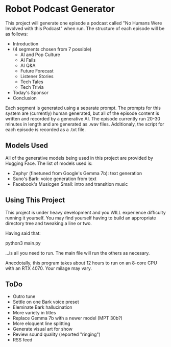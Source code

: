 # Robot Podcast Generator
This project will generate one episode a podcast called "No Humans Were Involved with
this Podcast" when run. The structure of each episode will be as follows:

- Introduction
- (4 segments chosen from 7 possible)
  - AI and Pop Culture
  - AI Fails
  - AI Q&A
  - Future Forecast
  - Listener Stories
  - Tech Tales
  - Tech Trivia
- Today's Sponsor
- Conclusion

Each segment is generated using a separate prompt. The prompts for this system are
(currently) human generated, but all of the episode content is written and recorded
by a generative AI. The episode currently run 20-30 minutes in length and are generated
as .wav files. Additionaly, the script for each episode is recorded as a .txt file.

## Models Used
All of the generative models being used in this project are provided by Hugging Face.
The list of models used is:

- Zephyr (finetuned from Google's Gemma 7b): text generation
- Suno's Bark: voice generation from text
- Facebook's Musicgen Small: intro and transition music

## Using This Project
This project is under heavy development and you WILL experience difficulty running
it yourself. You may find yourself having to build an appropriate directory tree
and tweaking a line or two.

Having said that:

  python3 main.py

...is all you need to run. The main file will run the others as necesary.

Anecdotally, this program takes about 12 hours to run on an 8-core CPU with an
RTX 4070. Your milage may vary.

## ToDo
- Outro tune
- Settle on one Bark voice preset
- Eleminate Bark hallucination
- More variety in titles
- Replace Gemma 7b with a newer model (MPT 30b?)
- More eloquent line splitting
- Generate visual art for show
- Review sound quality (reported "ringing")
- RSS feed